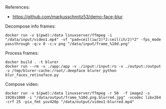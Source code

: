 References:
* https://github.com/markusschmitz53/demo-face-blur


Decompose info frames:
```
docker run -v $(pwd):/data linuxserver/ffmpeg -i "/data/input/video1.mp4" -vf "pad=ceil(iw/2)*2:ceil(ih/2)*2" -fps_mode passthrough -q:v 0 -c:v png "/data/input/frame_%10d.png"
```

Process frames:
```
docker build . -t blurer 
docker run --rm -v ./app:/app -v ./input:/input:ro -v ./output:/output -v /tmp/blurer-cache:/root/.deepface blurer python blur_faces_retinaface.py
```

Compose video:
```
docker run -v $(pwd):/data linuxserver/ffmpeg -r 50  -f image2 -s 1920x1080 -i "/data/output/frame_%10d.png.blurred.jpg" -vcodec libx264 -crf 25 -pix_fmt yuv420p "/data/output/video1-blurred.mp4"
```